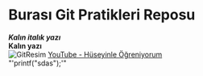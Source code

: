# Burası Git Pratikleri Reposu
***Kalın italık yazı*** <br/>
**Kalın yazı** <br/>
![GitResim](https://cdn.pixabay.com/photo/2021/09/11/12/17/github-6615451_1280.png)
[YouTube - Hüseyinle Öğreniyorum](https://www.youtube.com/channel/UCG-WQIIDGk3a1Udd4AUgStQ)<br/>
"'printf("sdas");'"
